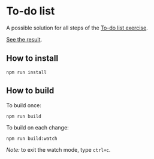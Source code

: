 # To-do list

A possible solution for all steps of the [To-do list exercise](https://powercoders-switzerland.github.io/2021-1-web-dev/02-typescript/slides.html#/exercise-2-to-do-list).

[See the result](https://powercoders-switzerland.github.io/2021-1-web-dev/02-typescript/solutions/02-todo-list/).

## How to install

```
npm run install
```

## How to build

To build once:

```
npm run build
```

To build on each change:

```
npm run build:watch
```

_Note:_ to exit the watch mode, type `ctrl+c`.
